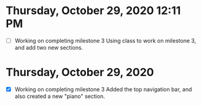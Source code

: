 # Thursday, October 29, 2020 12:11 PM
- [ ] Working on completing milestone 3
Using class to work on milestone 3, and add two new sections. 


# Thursday, October 29, 2020 
- [x] Working on completing milestone 3
Added the top navigation bar, and also created a new "piano" section. 

